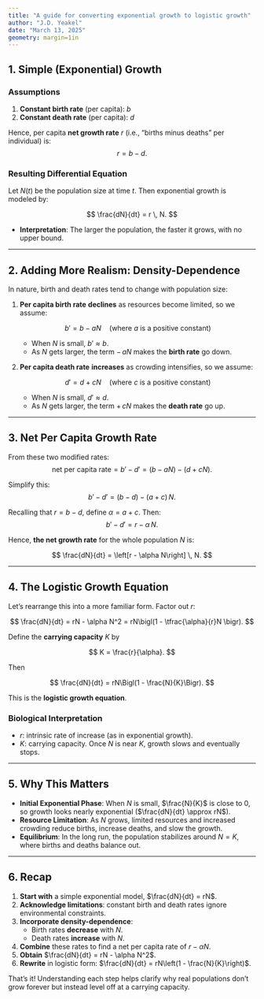 ```yaml
---
title: "A guide for converting exponential growth to logistic growth"
author: "J.D. Yeakel"
date: "March 13, 2025"
geometry: margin=1in
---
```



## 1. Simple (Exponential) Growth

### Assumptions
1. **Constant birth rate** (per capita): $b$  
2. **Constant death rate** (per capita): $d$

Hence, per capita **net growth rate** $r$ (i.e., “births minus deaths” per individual) is:
$$
r = b - d.
$$

### Resulting Differential Equation
Let $N(t)$ be the population size at time $t$. Then exponential growth is modeled by:

$$
\frac{dN}{dt} = r \, N.
$$

- **Interpretation**: The larger the population, the faster it grows, with no upper bound.

---

## 2. Adding More Realism: Density-Dependence

In nature, birth and death rates tend to change with population size:

1. **Per capita birth rate** **declines** as resources become limited, so we assume:

   $$
   b' = b - a N \quad (\text{where } a \text{ is a positive constant})
   $$

   - When $N$ is small, $b' \approx b$.
   - As $N$ gets larger, the term $-\,aN$ makes the **birth rate** go down.

2. **Per capita death rate** **increases** as crowding intensifies, so we assume:

   $$
   d' = d + c N \quad (\text{where } c \text{ is a positive constant})
   $$

   - When $N$ is small, $d' \approx d$.
   - As $N$ gets larger, the term $+\,cN$ makes the **death rate** go up.

---

## 3. Net Per Capita Growth Rate

From these two modified rates:
$$
\text{net per capita rate} = b' - d' = (b - aN) \;-\; (d + cN).
$$

Simplify this:
$$
b' - d' = (b - d) \;-\; (a + c)\,N.
$$

Recalling that $r = b - d$, define $\alpha = a + c$. Then:
$$
b' - d' = r - \alpha \, N.
$$

Hence, **the net growth rate** for the whole population $N$ is:

$$
\frac{dN}{dt} = \left[r - \alpha N\right] \, N.
$$

---

## 4. The Logistic Growth Equation

Let’s rearrange this into a more familiar form. Factor out $r$:

$$
\frac{dN}{dt} = rN - \alpha N^2 = rN\bigl(1 - \tfrac{\alpha}{r}N \bigr).
$$

Define the **carrying capacity** $K$ by

$$
K = \frac{r}{\alpha}.
$$

Then

$$
\frac{dN}{dt} 
= rN\Bigl(1 - \frac{N}{K}\Bigr).
$$

This is the **logistic growth equation**.

### Biological Interpretation
- $r$: intrinsic rate of increase (as in exponential growth).
- $K$: carrying capacity. Once $N$ is near $K$, growth slows and eventually stops.

---

## 5. Why This Matters

- **Initial Exponential Phase**: When $N$ is small, $\frac{N}{K}$ is close to 0, so growth looks nearly exponential ($\frac{dN}{dt} \approx rN$).
- **Resource Limitation**: As $N$ grows, limited resources and increased crowding reduce births, increase deaths, and slow the growth.
- **Equilibrium**: In the long run, the population stabilizes around $N = K$, where births and deaths balance out.

---

## 6. Recap

1. **Start with** a simple exponential model, $\frac{dN}{dt} = rN$.
2. **Acknowledge limitations**: constant birth and death rates ignore environmental constraints.
3. **Incorporate density-dependence**:
   - Birth rates **decrease** with $N$.
   - Death rates **increase** with $N$.
4. **Combine** these rates to find a net per capita rate of $r - \alpha N$.
5. **Obtain** $\frac{dN}{dt} = rN - \alpha N^2$.
6. **Rewrite** in logistic form: $\frac{dN}{dt} = rN\left(1 - \frac{N}{K}\right)$.

That’s it! Understanding each step helps clarify why real populations don’t grow forever but instead level off at a carrying capacity.